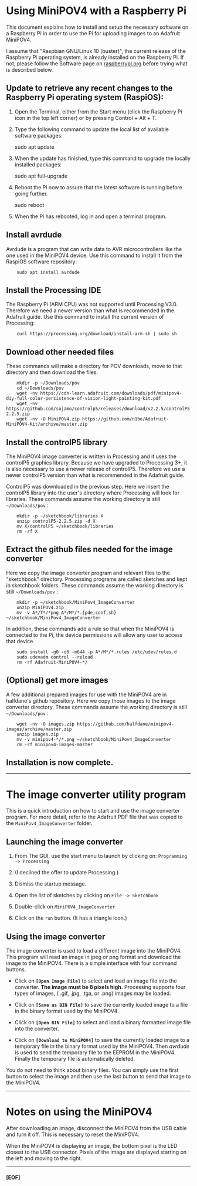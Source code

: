 # Using MiniPOV4 with a Raspberry Pi

  This document explains how to install and setup the necessary software on a Raspberry Pi in order to use the Pi for uploading images to an Adafruit MiniPOV4.

  I assume that "Raspbian GNU/Linux 10 (buster)", the current release of the Raspberry Pi operating system, is already installed on the Raspberry Pi.  If not, please follow the Software page on [raspberrypi.org](https://www.raspberrypi.org/software/) before trying what is described below.

## Update to retrieve any recent changes to the Raspberry Pi operating system (RaspiOS):

  1. Open the Terminal, either from the Start menu (click the Raspberry Pi icon in the top left corner) or by pressing Control + Alt + T.

  2. Type the following command to update the local list of available software packages:

        sudo apt update

  3. When the update has finished, type this command to upgrade the locally installed packages:

        sudo apt full-upgrade

  4. Reboot the Pi now to assure that the latest software is running before going further.

        sudo reboot

  5. When the Pi has rebooted, log in and open a terminal program.

## Install avrdude

  Avrdude is a program that can write data to AVR microcontrollers like the one used in the MiniPOV4 device. Use this command to install it from the RaspiOS software repository:

        sudo apt install avrdude

## Install the Processing IDE

  The Raspberry Pi (ARM CPU) was not supported until Processing V3.0.  Therefore we need a newer version than what is recommended in the Adafruit guide.  Use this command to install the current version of Processing:

        curl https://processing.org/download/install-arm.sh | sudo sh

## Download other needed files

  These commands will make a directory for POV downloads, move to that directory and then download the files.

        mkdir -p ~/Downloads/pov
        cd ~/Downloads/pov
        wget -nv https://cdn-learn.adafruit.com/downloads/pdf/minipov4-diy-full-color-persistence-of-vision-light-painting-kit.pdf
        wget -nv https://github.com/sojamo/controlp5/releases/download/v2.2.5/controlP5-2.2.5.zip
        wget -nv -O MiniPOV4.zip https://github.com/n1be/Adafruit-MiniPOV4-Kit/archive/master.zip

## Install the controlP5 library

  The MiniPOV4 image converter is written in Processing and it uses the controlP5 graphics library.  Because we have upgraded to Processing 3+, it is also necessary to use a newer release of controlP5.  Therefore we use a newer controlP5 version than what is recommended in the Adafruit guide.

  ControlP5 was downloaded in the previous step.  Here we insert the controlP5 library into the user's directory where Processing will look for libraries.  These commands assume the working directory is still ```~/Downloads/pov``` :

        mkdir -p ~/sketchbook/libraries X
        unzip controlP5-2.2.5.zip -d X
        mv X/controlP5 ~/sketchbook/libraries
        rm -rf X

## Extract the github files needed for the image converter

  Here we copy the image converter program and relevant files to the "sketchbook" directory.  Processing programs are called sketches and kept in sketchbook folders.  These commands assume the working directory is still ```~/Downloads/pov``` :

        mkdir -p ~/sketchbook/MiniPov4_ImageConverter
        unzip MiniPOV4.zip
        mv -v A*/T*/*png A*/M*/*.{pde,conf,sh} ~/sketchbook/MiniPov4_ImageConverter

  In addition, these commands add a rule so that when the MiniPOV4 is connected to the Pi, the device permissions will allow any user to access that device.

        sudo install -g0 -o0 -m644 -p A*/M*/*.rules /etc/udev/rules.d
        sudo udevadm control --reload
        rm -rf Adafruit-MiniPOV4-*/

## (Optional) get more images

  A few additional prepared images for use with the MiniPOV4 are in halfdane's github repository.  Here we copy those images to the image converter directory.  These commands assume the working directory is still ```~/Downloads/pov``` :

        wget -nv -O images.zip https://github.com/halfdane/minipov4-images/archive/master.zip
        unzip images.zip
        mv -v minipov4-*/*.png ~/sketchbook/MiniPov4_ImageConverter
        rm -rf minipov4-images-master

## Installation is now complete.

---

# The image converter utility program

This is a quick introduction on how to start and use the image converter program.  For more detail, refer to the Adafruit PDF file that was copied to the ```MiniPov4_ImageConverter``` folder.

## Launching the image converter

  1. From The GUI, use the start menu to launch by clicking on:  ```Programming -> Processing```

  2. (I declined the offer to update Processing.)

  3. Dismiss the startup message.

  4. Open the list of sketches by clicking on ```File -> Sketchbook```

  5. Double-click on ```MiniPOV4_ImageConverter```

  6. Click on the ```run``` button.  (It has a triangle icon.)

## Using the image converter

  The image converter is used to load a different image into the MiniPOV4.  This program will read an image in jpeg or png format and download the image to the MiniPOV4.  There is a simple interface with four command buttons.

  * Click on **```[Open Image File]```** to select and load an image file into the converter. **The image must be 8 pixels high.**  Processing supports four types of images, ( .gif, .jpg, .tga, or .png) images may be loaded. 

  * Click on **```[Save as BIN File]```** to save the currently loaded image to a file in the binary format used by the MiniPOV4.

  * Click on **```[Open BIN File]```** to select and load a binary formatted image file into the converter.

  * Click on **```[Download to MiniPOV4]```** to save the currently loaded image to a temporary file in the binary format used by the MiniPOV4.  Then *avrdude* is used to send the temporary file to the EEPROM in the MiniPOV4.  Finally the temporary file is automatically deleted.

You do not need to think about binary files.  You can simply use the first button to select the image and then use the last button to send that image to the MiniPOV4.

---

# Notes on using the MiniPOV4

After downloading an image, disconnect the MiniPOV4 from the USB cable and turn it off.  This is necessary to reset the MiniPOV4.

When the MiniPOV4 is displaying an image, the bottom pixel is the LED closest to the USB connector.  Pixels of the image are displayed starting on the left and moving to the right.

---

#### [EOF]

